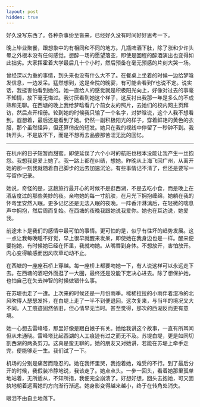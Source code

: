 ```yaml
---
layout: post
hidden: true
---
```

好久没写东西了。各种杂事纷至沓来，已经好久没有时间好好思考一下。

晚上毕业聚餐，跟想象中的有相同和不同的地方。几瓶啤酒下肚，除了涨和少许头晕之外根本没有任何感觉。想醉一场的愿望落空，即使是回程的醉酒演出也变得如此拙劣。大家挥霍着大学最后几十个小时，然后预备在毫无预感的片刻大哭一场。

曾经深以为重的事情，到头来也没有什么大不了。在餐桌上坐着的时候一边给梦晗发信息，一边发呆。猛然想到，这是全院的晚宴，有可能会看到Y也说不定。说实话，我挺害怕看到她的。她一直给人的感觉就是积极阳光向上，好像对过去的事毫不知情，放下毫无悔过。我讨厌看到她这个样子，这反衬出我那一年是多么的不成熟和无聊。在西塘的晚上我给梦晗看几个前女友的照片，去她们的校内网主页拜访，然后点开相册。轮到她的时候我只输了一个名字，对梦晗说，这个人我不想看到。遐想着，最后还是看到了她。仍然一副积极阳光的样子，穿着鲜艳的黄色的衣服，那个虽然怪异，但还算俏皮的短发。她只在我的视线中停留了一秒钟不到。我转开头，不是放不下，而是不想再去品尝那苦涩无比的回忆。

* * *

在杭州的日子短暂而甜蜜。即使延误了六个小时的航班也根本没能让我产生一丝抱怨。我想我是爱上她了。我一路上都在纠结，想她。昨晚从上海飞回广州，从离开她的那一刻我就随着自己脚步的远去加速沉沦。有些事情记不清了，但还是要写一写留作记录。

她说，奇怪的是，这趟旅行最开心的时候不是逛西湖，不是去吃小食，而是晚上在酒店度过的那些美妙的夜。亲吻她的每一寸肌肤，在月光下拥抱缠绵，她躺在我的怀弯里安然入眠。更多记忆还是无法入眠的夜晚。一阵香汗淋漓后，在轻微的喘息声中拥抱，然后周而复始。在西塘的夜晚我跟她说我爱你。她也在耳边说，她爱我。

前途未卜是我们的感情中最可怕的事情。更可怕的是，似乎有往坏的趋势发展。这一点让我每晚睡不好觉，早上很早就醒来发呆，即使她在我身边也是一样。醒来便要抱她，有时候她已经在怀里，我就吻她。从嘴唇到身体。不想放开，害怕放开。内心变得敏感而因风吹草动动不止。

在西塘的一座座石桥上穿越。每一座桥上都要吻她一下，有人说这样可以永远走下去。在西塘的酒吧外面逛了一大圈，最终还是没能下定决心进去。除了想保护她，也怕自己在失去神智的时候做错什么事。

在苏堤也走了一遭。上次来的时候还是一月份雨季。稀稀拉拉的小雨伴着湿冷的北风吹得人瑟瑟发抖，在白堤上走了一半不到便退回。这次复来，与当年的境况又大不同。人工痕迹固然依旧，但心情早无当时。甚至觉得，那次的西湖反而更有意境。

她一心想去雷峰塔，那里好像是跟白娘子有关。她给我讲这个故事，一直有所耳闻但从未通晓。雷峰塔比起西湖的人工痕迹有过之而无不及。苏堤白堤，更是如同切割西湖的两条剪刀。这真是蛮无聊的。她的朋友又对她讲，若能在苏堤上牵手走完，便能够走一生。我们试了一下。

机场的分别是痛苦而隐忍的。她在我怀里哭，我抱着她，难受的不行。到了最后分开的时候，我假装冷静地说，我该走了。她点点头。一步一回头，看着她那里孤单地站着，无所适从，不知所措，我便完全崩溃了。好想好想，回头去抱她，可又固执地朝着远离她的方向渐行渐远。她身影变得越来越小，终于在转角处消失。

眼泪不由自主地落下。